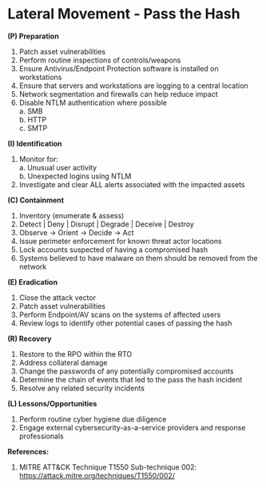 # Lateral Movement - Pass the Hash

**(P) Preparation**

1.  Patch asset vulnerabilities
2.  Perform routine inspections of controls/weapons
3.  Ensure Antivirus/Endpoint Protection software is installed on workstations
4.  Ensure that servers and workstations are logging to a central location
5.  Network segmentation and firewalls can help reduce impact
6.  Disable NTLM authentication where possible  
    a. SMB  
    b. HTTP  
    c. SMTP

**(I) Identification**

1.  Monitor for:  
    a. Unusual user activity  
    b. Unexpected logins using NTLM
2.  Investigate and clear ALL alerts associated with the impacted assets

**(C) Containment**

1.  Inventory (enumerate & assess)
2.  Detect | Deny | Disrupt | Degrade | Deceive | Destroy
3.  Observe -> Orient -> Decide -> Act
4.  Issue perimeter enforcement for known threat actor locations
5.  Lock accounts suspected of having a compromised hash
6.  Systems believed to have malware on them should be removed from the network

**(E) Eradication**

1.  Close the attack vector
2.  Patch asset vulnerabilities
3.  Perform Endpoint/AV scans on the systems of affected users
4.  Review logs to identify other potential cases of passing the hash

**(R) Recovery**

1.  Restore to the RPO within the RTO
2.  Address collateral damage
3.  Change the passwords of any potentially compromised accounts
4.  Determine the chain of events that led to the pass the hash incident
5.  Resolve any related security incidents

**(L) Lessons/Opportunities**

1.  Perform routine cyber hygiene due diligence
2.  Engage external cybersecurity-as-a-service providers and response professionals

**References:**

1.  MITRE ATT&CK Technique T1550 Sub-technique 002: https://attack.mitre.org/techniques/T1550/002/
